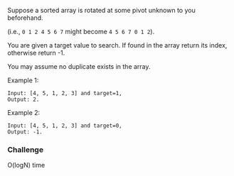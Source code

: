 Suppose a sorted array is rotated at some pivot unknown to you beforehand.

(i.e., `0 1 2 4 5 6 7` might become `4 5 6 7 0 1 2`).

You are given a target value to search. If found in the array return its index, otherwise return -1.

You may assume no duplicate exists in the array.

Example 1:
```
Input: [4, 5, 1, 2, 3] and target=1, 
Output: 2.
```
Example 2:
```
Input: [4, 5, 1, 2, 3] and target=0, 
Output: -1.
```
### Challenge
O(logN) time